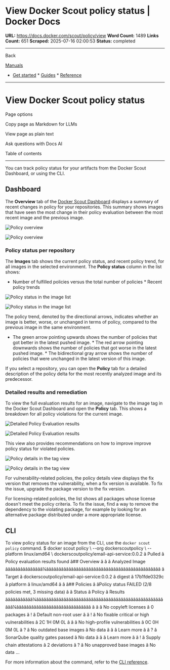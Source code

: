 # View Docker Scout policy status | Docker Docs

**URL:** https://docs.docker.com/scout/policy/view
**Word Count:** 1489
**Links Count:** 651
**Scraped:** 2025-07-16 02:00:53
**Status:** completed

---

Back

[Manuals](https://docs.docker.com/manuals/)

  * [Get started](https://docs.docker.com/get-started/)   * [Guides](https://docs.docker.com/guides/)   * [Reference](https://docs.docker.com/reference/)

* * *

# View Docker Scout policy status

Page options

Copy page as Markdown for LLMs

View page as plain text

Ask questions with Docs AI

Table of contents

* * *

You can track policy status for your artifacts from the Docker Scout Dashboard, or using the CLI.

## Dashboard

The **Overview** tab of the [Docker Scout Dashboard](https://scout.docker.com/) displays a summary of recent changes in policy for your repositories. This summary shows images that have seen the most change in their policy evaluation between the most recent image and the previous image.

![Policy overview](https://docs.docker.com/scout/images/policy-overview.webp)

![Policy overview](https://docs.docker.com/scout/images/policy-overview.webp)

### Policy status per repository

The **Images** tab shows the current policy status, and recent policy trend, for all images in the selected environment. The **Policy status** column in the list shows:

  * Number of fulfilled policies versus the total number of policies   * Recent policy trends

![Policy status in the image list](https://docs.docker.com/scout/images/policy-image-list.webp)

![Policy status in the image list](https://docs.docker.com/scout/images/policy-image-list.webp)

The policy trend, denoted by the directional arrows, indicates whether an image is better, worse, or unchanged in terms of policy, compared to the previous image in the same environment.

  * The green arrow pointing upwards shows the number of policies that got better in the latest pushed image.   * The red arrow pointing downwards shows the number of policies that got worse in the latest pushed image.   * The bidirectional gray arrow shows the number of policies that were unchanged in the latest version of this image.

If you select a repository, you can open the **Policy** tab for a detailed description of the policy delta for the most recently analyzed image and its predecessor.

### Detailed results and remediation

To view the full evaluation results for an image, navigate to the image tag in the Docker Scout Dashboard and open the **Policy** tab. This shows a breakdown for all policy violations for the current image.

![Detailed Policy Evaluation results](https://docs.docker.com/scout/images/policy-detailed-results.webp)

![Detailed Policy Evaluation results](https://docs.docker.com/scout/images/policy-detailed-results.webp)

This view also provides recommendations on how to improve improve policy status for violated policies.

![Policy details in the tag view](https://docs.docker.com/scout/images/policy-tag-view.webp)

![Policy details in the tag view](https://docs.docker.com/scout/images/policy-tag-view.webp)

For vulnerability-related policies, the policy details view displays the fix version that removes the vulnerability, when a fix version is available. To fix the issue, upgrade the package version to the fix version.

For licensing-related policies, the list shows all packages whose license doesn't meet the policy criteria. To fix the issue, find a way to remove the dependency to the violating package, for example by looking for an alternative package distributed under a more appropriate license.

## CLI

To view policy status for an image from the CLI, use the `docker scout policy` command.               $ docker scout policy \       --org dockerscoutpolicy \       --platform linux/amd64 \       dockerscoutpolicy/email-api-service:0.0.2              â Pulled         â Policy evaluation results found               â## Overview     â     â             â               Analyzed Image     âââââââââââââââ¼ââââââââââââââââââââââââââââââââââââââââââââââ     â  Target     â  dockerscoutpolicy/email-api-service:0.0.2     â    digest   â  17b1fde0329c     â    platform â linux/amd64     â     â     â## Policies     â     âPolicy status  FAILED  (2/8 policies met, 3 missing data)     â     â  Status â                  Policy                             â           Results     âââââââââââ¼ââââââââââââââââââââââââââââââââââââââââââââââââââââââ¼ââââââââââââââââââââââââââââââ     â  â      â No copyleft licenses                                â    0 packages     â  !      â Default non-root user                               â     â  !      â No fixable critical or high vulnerabilities         â    2C     1H     0M     0L     â  â      â No high-profile vulnerabilities                     â    0C     0H     0M     0L     â  ?      â No outdated base images                             â    No data     â         â                                                     â    Learn more â     â  ?      â SonarQube quality gates passed                      â    No data     â         â                                                     â    Learn more â     â  !      â Supply chain attestations                           â    2 deviations     â  ?      â No unapproved base images                           â    No data          ...     

For more information about the command, refer to the [CLI reference](https://docs.docker.com/reference/cli/docker/scout/policy/).
